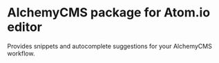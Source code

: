 # AlchemyCMS package for Atom.io editor

Provides snippets and autocomplete suggestions for your AlchemyCMS workflow.
